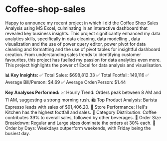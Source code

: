 # Coffee-shop-sales

 Happy to announce my recent project in which i did the Coffee Shop Sales Analysis using MS Excel, culminating in an interactive dashboard that revealed key business insights.
 This project significantly enhanced my data analytics skills, specifically in data cleaning, data modelling , data visualization and the use of power query editor, power pivot for data cleaning and formatting and 
 the use of pivot tables for insightful dashboard creation. From understanding sales trends to identifying customer favourites, this project has fuelled my passion for data analytics even more.
This project highlights the power of Excel for data analysis and visualisation.

**📊 Key Insights:**
✅ Total Sales: $698,812.33
✅ Total Footfall: 149,116
✅ Average Bill/Person: $4.69
✅ Average Order/Person: $1.44

**Key Analyses Performed:**
📈 Hourly Trend: Orders peak between 8 AM and 11 AM, suggesting a strong morning rush.
🛍️ Top Product Analysis: Barista Espresso leads with sales of $91,406.20.
🏬 Store Performance: Hell's Kitchen has the highest footfall and sales.
🍰 Category Distribution: Coffee contributes 39% to overall sales, followed by other beverages.
🎯 Order Size Breakdown: Regular and Large sizes dominate the orders at 30% each.
📆 Order by Days: Weekdays outperform weekends, with Friday being the busiest day.

